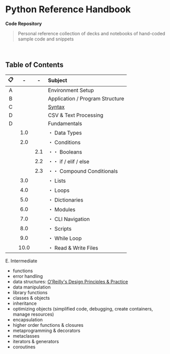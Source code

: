 # Python Reference Handbook

**Code Repository**

> Personal reference collection of decks and notebooks of hand-coded sample code and snippets

<br /> 

## Table of Contents

| 📋  |  -  |  -  | Subject                         |  
| :-: | :-: | :-: | :-                              |
| A   |     |     | Environment Setup               |
| B   |     |     | Application / Program Structure |
| C   |     |     | [Syntax](https://nbviewer.jupyter.org/github/mori-c/python-handbook/blob/master/reference.ipynb)  |
| D   |     |     | CSV & Text Processing           |
| D   |     |     | Fundamentals                    |
|     | 1.0 |     |・ Data Types                     |
|     | 2.0 |     |・ Conditions                     |
|     |     | 2.1 |・・ Booleans                     |  
|     |     | 2.2 |・・ if / elif / else             |
|     |     | 2.3 |・・ Compound Conditionals        |
|     | 3.0 |     |・ Lists                          |
|     | 4.0 |     |・ Loops                          |
|     | 5.0 |     |・ Dictionaries                   |
|     | 6.0 |     |・ Modules                        |
|     | 7.0 |     |・ CLI Navigation                 |
|     | 8.0 |     |・ Scripts                        |
|     | 9.0 |     |・ While Loop                     |
|     | 10.0 |    |・ Read & Write Files             |

<!-- A. Environment setup  <sup> [01](#oreilly-beazley) ・ [02](#oreilly-mckellar)</sup -->

<!-- B. Application / program structure  <sup> [01](#oreilly-beazley)</sup -->

<!-- C. csv & text processing  <sup> [01](#oreilly-beazley)</sup-->

<!-- D. Fundamentals   <sup> [02](#oreilly-mckellar)</sup>: [uoft coders](https://uoftcoders.github.io/studyGroup/lessons/python/intro/lesson/) / [SWCarpetry](https://swcarpentry.github.io/python-second-language/) / [Whirlwind Tour of Python & YaronBlinder](https://github.com/YaronBlinder/DS_ML_BME/blob/master/Class%201%20-%20introduction%20to%20python.ipynb) -->
<!-- 
1. data types  
2. conditions 
  - 2.1 booleans
  - 2.2 if / elif / else
  - 2.3 compound conditionals
3. lists 
4. loops 
5. dictionaries
5. modules
6. CLI
7. scripts & files
8. state capitals quizzer
9. while loop
10. read / write files
-->

E. Intermediate   <!-- sup> [01](#oreilly-beazley)</sup -->
  - functions  <!-- sup> [02](#oreilly-mckellar)</sup -->
  - error handling
  - data structures: [O'Reilly's Design Principles & Practice](https://player.oreilly.com/videos/9781491928622)
  - data manipulation
  - library functions
  - classes & objects  <!-- sup> [02](#oreilly-mckellar)</sup -->
  - inheritance
  - optimizing objects (simplified code, debugging, create containers, manage resources)
  - encapsulation
  - higher order functions & closures
  - metaprogramming & decorators
  - metaclasses
  - iterators & generators
  - coroutines
  
  
  
  
  
  
  
<!-- 
| 📋  | Subject                        |  
| :-: | :-                             |
| A   | ⋅⋅⋅  \|  Environment setup |
| B   | ⋅⋅⋅  \|  Application / program structure |
| D   | ⋅⋅⋅  \|  Fundamentals |
|     | 1.0  \|  Data Types |
|     | 2.0  \|  Conditions |
|     | 2.1  \|  Booleans |  
--------------------------------------------------------------
| Name     | Character |
| ---      | ---       |
| Backtick | `         |
| Pipe     | \|        |
-->
